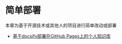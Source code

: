# 简单部署
本章为基于开源技术或其他人的项目进行简单改动或部署

- [基于docsify部署在GitHub Pages上的个人知识库](/docs/2project/easy/F0gqdBotKoPetixwQjVc3wbknIc/F0gqdBotKoPetixwQjVc3wbknIc.md)